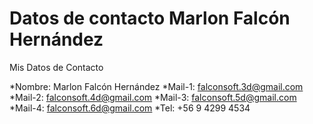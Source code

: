 # Datos de contacto Marlon Falcón Hernández
Mis Datos de Contacto 

*Nombre: Marlon Falcón Hernández
*Mail-1: falconsoft.3d@gmail.com
*Mail-2: falconsoft.4d@gmail.com
*Mail-3: falconsoft.5d@gmail.com
*Mail-4: falconsoft.6d@gmail.com
*Tel: +56 9 4299 4534




